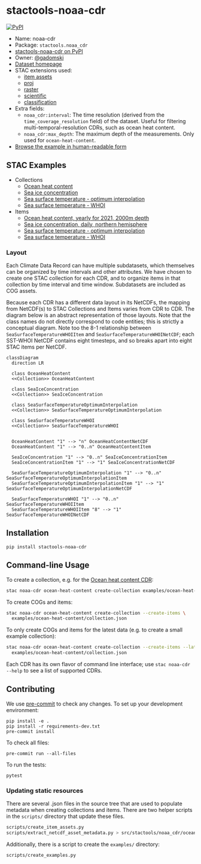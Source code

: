 # stactools-noaa-cdr

[![PyPI](https://img.shields.io/pypi/v/stactools-noaa-cdr)](https://pypi.org/project/stactools-noaa-cdr/)

- Name: noaa-cdr
- Package: `stactools.noaa_cdr`
- [stactools-noaa-cdr on PyPI](https://pypi.org/project/stactools-noaa-cdr/)
- Owner: [@gadomski](https://github.com/gadomski)
- [Dataset homepage](https://www.ncei.noaa.gov/products/climate-data-records/)
- STAC extensions used:
  - [item assets](https://github.com/stac-extensions/item-assets)
  - [proj](https://github.com/stac-extensions/projection)
  - [raster](https://github.com/stac-extensions/raster)
  - [scientific](https://github.com/stac-extensions/scientific)
  - [classification](https://github.com/stac-extensions/classification)
- Extra fields:
  - `noaa_cdr:interval`: The time resolution (derived from the
    `time_coverage_resolution` field) of the dataset. Useful for filtering
    multi-temporal-resolution CDRs, such as ocean heat content.
  - `noaa_cdr:max_depth`: The maximum depth of the measurements. Only used for
    `ocean-heat-content`.
- [Browse the example in human-readable form](https://radiantearth.github.io/stac-browser/#/external/raw.githubusercontent.com/stactools-packages/noaa-cdr/main/examples/catalog.json)

## STAC Examples

- Collections
  - [Ocean heat content](examples/noaa-cdr-ocean-heat-content/collection.json)
  - [Sea ice concentration](examples/noaa-cdr-sea-ice-concentration/collection.json)
  - [Sea surface temperature - optimum interpolation](examples/noaa-cdr-sea-surface-temperature-optimum-interpolation/collection.json)
  - [Sea surface temperature - WHOI](examples/noaa-cdr-sea-surface-temperature-whoi/collection.json)
- Items
  - [Ocean heat content, yearly for 2021, 2000m depth](examples/noaa-cdr-ocean-heat-content/ocean-heat-content-2021-2000m/ocean-heat-content-2021-2000m.json)
  - [Sea ice concentration, daily, northern hemisphere](examples/noaa-cdr-sea-ice-concentration/seaice_conc_daily_nh_20211231_f17_v04r00/seaice_conc_daily_nh_20211231_f17_v04r00.json)
  - [Sea surface temperature - optimum interpolation](examples/noaa-cdr-sea-surface-temperature-optimum-interpolation/oisst-avhrr-v02r01.20220913/oisst-avhrr-v02r01.20220913.json)
  - [Sea surface temperature - WHOI](examples/noaa-cdr-sea-surface-temperature-whoi/SEAFLUX-OSB-CDR_V02R00_SST_D20210831_C20211223-0/SEAFLUX-OSB-CDR_V02R00_SST_D20210831_C20211223-0.json)

### Layout

Each Climate Data Record can have multiple subdatasets, which themselves can be
organized by time intervals and other attributes. We have chosen to create one
STAC collection for each CDR, and to organize items in that collection by time
interval and time window. Subdatasets are included as COG assets.

Because each CDR has a different data layout in its NetCDFs, the mapping from
NetCDF(s) to STAC Collections and Items varies from CDR to CDR.
The diagram below is an abstract representation of those layouts.  Note that the
class names do not directly correspond to code entities; this is strictly a
conceptual diagram.  Note too the 8-1 relationship between
`SeaSurfaceTemperatureWHOIItem` and `SeaSurfaceTemperatureWHOINetCDF`; each
SST-WHOI NetCDF contains eight timesteps, and so breaks apart into eight STAC
items per NetCDF.

```mermaid
classDiagram
  direction LR

  class OceanHeatContent
  <<Collection>> OceanHeatContent

  class SeaIceConcentration
  <<Collection>> SeaIceConcentration

  class SeaSurfaceTemperatureOptimumInterpolation
  <<Collection>> SeaSurfaceTemperatureOptimumInterpolation

  class SeaSurfaceTemperatureWHOI
  <<Collection>> SeaSurfaceTemperatureWHOI


  OceanHeatContent "1" --> "n" OceanHeatContentNetCDF
  OceanHeatContent "1" --> "0..n" OceanHeatContentItem

  SeaIceConcentration "1" --> "0..n" SeaIceConcentrationItem
  SeaIceConcentrationItem "1" --> "1" SeaIceConcentrationNetCDF

  SeaSurfaceTemperatureOptimumInterpolation "1" --> "0..n" SeaSurfaceTemperatureOptimumInterpolationItem
  SeaSurfaceTemperatureOptimumInterpolationItem "1" --> "1" SeaSurfaceTemperatureOptimumInterpolationNetCDF

  SeaSurfaceTemperatureWHOI "1" --> "0..n" SeaSurfaceTemperatureWHOIItem
  SeaSurfaceTemperatureWHOIItem "8" --> "1" SeaSurfaceTemperatureWHOINetCDF

```

## Installation

```shell
pip install stactools-noaa-cdr
```

## Command-line Usage

To create a collection, e.g. for the [Ocean heat content CDR](https://www.ncei.noaa.gov/products/climate-data-records/global-ocean-heat-content):

```sh
stac noaa-cdr ocean-heat-content create-collection examples/ocean-heat-content/collection.json
```

To create COGs and items:

```sh
stac noaa-cdr ocean-heat-content create-collection --create-items \
  examples/ocean-heat-content/collection.json
```

To only create COGs and items for the latest data (e.g. to create a small
example collection):

```sh
stac noaa-cdr ocean-heat-content create-collection --create-items --latest-only \
  examples/ocean-heat-content/collection.json
```

Each CDR has its own flavor of command line interface; use `stac noaa-cdr
--help` to see a list of supported CDRs.

## Contributing

We use [pre-commit](https://pre-commit.com/) to check any changes.
To set up your development environment:

```shell
pip install -e .
pip install -r requirements-dev.txt
pre-commit install
```

To check all files:

```shell
pre-commit run --all-files
```

To run the tests:

```shell
pytest
```

### Updating static resources

There are several .json files in the source tree that are used to populate
metadata when creating collections and items.
There are two helper scripts in the `scripts/` directory that update these files.

```sh
scripts/create_item_assets.py
scripts/extract_netcdf_asset_metadata.py > src/stactools/noaa_cdr/ocean-heat-content/asset-metadata.json
```

Additionally, there is a script to create the `examples/` directory:

```sh
scripts/create_examples.py
```
